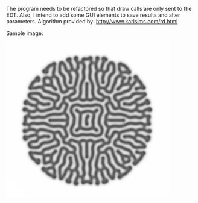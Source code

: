 The program needs to be refactored so that draw calls are only sent to the EDT. Also, I intend to add some GUI elements to save results and alter parameters. Algorithm provided by: http://www.karlsims.com/rd.html

Sample image:

![](/rdsimex.PNG)

